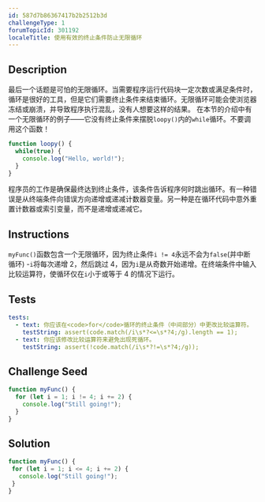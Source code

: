 ```yaml
---
id: 587d7b86367417b2b2512b3d
challengeType: 1
forumTopicId: 301192
localeTitle: 使用有效的终止条件防止无限循环
---
```


## Description
<section id='description'>
最后一个话题是可怕的无限循环。当需要程序运行代码块一定次数或满足条件时，循环是很好的工具，但是它们需要终止条件来结束循环。无限循环可能会使浏览器冻结或崩溃，并导致程序执行混乱，没有人想要这样的结果。
在本节的介绍中有一个无限循环的例子——它没有终止条件来摆脱<code>loopy()</code>内的<code>while</code>循环。不要调用这个函数！

```js
function loopy() {
  while(true) {
    console.log("Hello, world!");
  }
}
```

程序员的工作是确保最终达到终止条件，该条件告诉程序何时跳出循环。有一种错误是从终端条件向错误方向递增或递减计数器变量。另一种是在循环代码中意外重置计数器或索引变量，而不是递增或递减它。
</section>

## Instructions
<section id='instructions'>
<code>myFunc()</code>函数包含一个无限循环，因为终止条件<code>i != 4</code>永远不会为<code>false</code>(并中断循环) -<code>i</code>将每次递增 2，然后跳过 4，因为<code>i</code>是从奇数开始递增。在终端条件中输入比较运算符，使循环仅在<code>i</code>小于或等于 4 的情况下运行。
</section>

## Tests
<section id='tests'>

```yml
tests:
  - text: 你应该在<code>for</code>循环的终止条件（中间部分）中更改比较运算符。
    testString: assert(code.match(/i\s*?<=\s*?4;/g).length == 1);
  - text: 你应该修改比较运算符来避免出现死循环。
    testString: assert(!code.match(/i\s*?!=\s*?4;/g));

```

</section>

## Challenge Seed
<section id='challengeSeed'>

<div id='js-seed'>

```js
function myFunc() {
  for (let i = 1; i != 4; i += 2) {
    console.log("Still going!");
  }
}
```

</div>



</section>

## Solution
<section id='solution'>

```js
function myFunc() {
 for (let i = 1; i <= 4; i += 2) {
   console.log("Still going!");
 }
}
```

</section>
